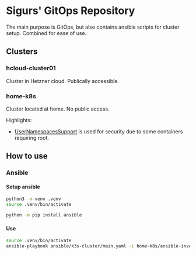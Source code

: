 # Sigurs' GitOps Repository
The main purpose is GitOps, but also contains ansible scripts for cluster setup.
Combined for ease of use.

## Clusters

### hcloud-cluster01
Cluster in Hetzner cloud. Publically accessible.

### home-k8s
Cluster located at home. No public access.

Highlights:
- [UserNamespacesSupport](https://kubernetes.io/docs/tasks/configure-pod-container/user-namespaces/) is used for security due to some containers requiring root.



## How to use
### Ansible

#### Setup ansible
```bash
python3 -m venv .venv
source .venv/bin/activate

python -m pip install ansible

```

#### Use

```bash
source .venv/bin/activate
ansible-playbook ansible/k3s-cluster/main.yaml -i home-k8s/ansible-inventory.yaml

```
